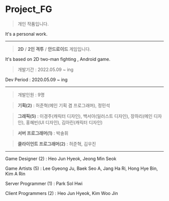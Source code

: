 # Project_FG

> 개인 작품입니다.

It's a personal work.


---


> **2D** / **2인 격투** / **안드로이드** 게임입니다.

It's based on 2D two-man fighting , Android game. 


> 개발기간 : 2022.05.09 ~ ing

Dev Period : 2020.05.09 ~ ing


---


> 개발인원 : 9명

> **기획(2)** : 허준혁(메인 기획 겸 프로그래머), 정민석

> **그래픽(5)** : 이경주(캐릭터 디자인), 백서아(일러스트 디자인), 장하리(메인 디자인), 홍혜빈(UI 디자인), 김아린(캐릭터 디자인)

> **서버 프로그래머(1)** : 박솔휘

> **클라이언트 프로그래머(2)** : 허준혁, 김우진

---


Game Designer (2) : Heo Jun Hyeok, Jeong Min Seok

Game Artists (5) : Lee Gyeong Ju, Baek Seo A, Jang Ha Ri, Hong Hye Bin, Kim A Rin

Server Programmer (1) : Park Sol Hwi

Client Programmers (2) : Heo Jun Hyeok, Kim Woo Jin
